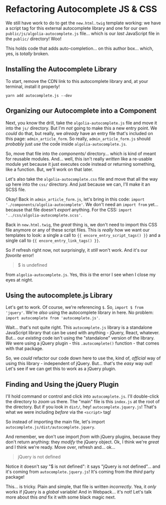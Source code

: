 # Refactoring Autocomplete JS & CSS

We still have work to do to get the `new.html.twig` template working: we have a
script tag for this external autocomplete library and one for our own
`public/js/algolia-autocomplete.js` file... which is our *last* JavaScript file
in the `public/` directory! Woo!

This holds code that adds auto-completion... on this author box... which, yes,
is *totally* broken.

## Installing the Autocomplete Library

To start, remove the CDN link to this autocomplete library and, at your terminal,
install it properly!

```terminal
yarn add autocomplete.js --dev
```

## Organizing our Autocomplete into a Component

Next, you know the drill, take the `algolia-autocomplete.js` file and move it into
the `js/` directory. But I'm *not* going to make this a new entry point. We
*could* do that, but really, we *already* have an entry file that's included on
this page: `admin_article_form`. So really, `admin_article_form.js` should
*probably* just *use* the code inside `algolia-autocomplete.js`.

So, move that file into the *components/* directory... which is kind of meant for
reusable modules. And... well, this isn't really *written* like a re-usable module
yet because it just executes code instead or returning something, like a function.
But, we'll work on that later.

Let's also take the `algolia-autocomplete.css` file and move that all the way up
here into the `css/` directory. And just because we can, I'll make it an SCSS file.

Okay! Back in `admin_article_form.js`, let's bring in this code:
`import './components/algolia-autocomplete'`. We don't need an `import from` yet...
because that file doesn't *export* anything. For the CSS:
`import '../css/algolia-autocomplete.scss'`.

Back in `new.html.twig`, the *great* thing is, we don't need to import this CSS
file anymore or any of these script files. This is *really* how we want our
templates to look: a single a call to `{{ encore_entry_script_tags() }}` and a
single call to `{{ encore_entry_link_tags() }}`.

So if refresh right now, not surprisingly, it *still* won't work. And it's our
*favorite* error!

> $ is undefined

from `algolia-autocomplete.js`. Yes, this *is* the error I see when I close my
eyes at night.

## Using the autocomplete.js Library

Let's get to work. Of course, we're referencing `$`. So,
`import $ from 'jquery'`. We're *also* using the autocomplete library in here.
No problem: `import autocomplete from 'autocomplete.js'`.

Wait... that's not quite right. This `autocomplete.js` library is a standalone
JavaScript library that can be used with anything - jQuery, React, whatever.
But... our *existing* code isn't using the "standalone" version of the library.
*We* were using a jQuery plugin - this `.autocomplete()` function - that comes
with that package.

So, we *could* refactor our code down here to use the, kind of, *official* way of
using this library - independent of jQuery. But... that's the *easy* way out! Let's
see if we can get this to work as a jQuery plugin.

## Finding and Using the jQuery Plugin

I'll hold command or control and click into `autocomplete.js`. I'll double-click
the directory to *zoom* us there. The "main" file is this `index.js` at the root
of the directory. But if you look in `dist/`, hey! `autocomplete.jquery.js`!
That's what we were including *before*  via the `<script>` tag!

So instead of importing the main file, let's import
`autocomplete.js/dist/autocomplete.jquery`.

And remember, we don't use import *from* with jQuery plugins, because they don't
return anything: they *modify* the jQuery object. Ok, I think we're *great* and
I think we're ready. Move over, refresh and... ok...

> jQuery is not defined

Notice it doesn't say "$ is not defined": it says "jQuery is not defined"... and
it's coming from `autocomplete.jquery.js`! It's coming from the *third* party
package!

This... is tricky. Plain and simple, that file is written *incorrectly*. Yea,
it *only* works if jQuery is a *global* variable! And in Webpack... it's not!
Let's talk more about this *and* fix it with some black magic next.
